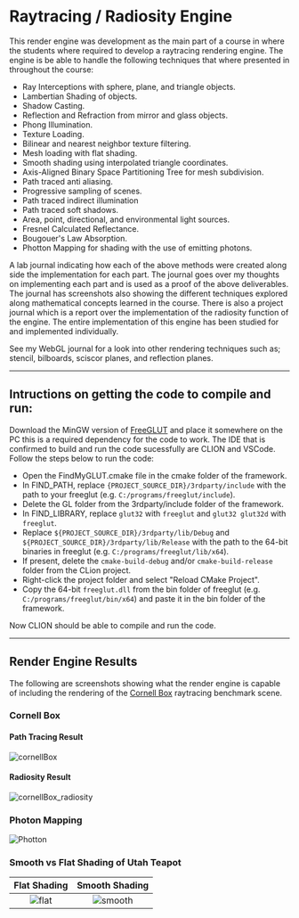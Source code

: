 # Raytracing / Radiosity Engine
This render engine was development as the main part of a course in where the students where required to develop a raytracing rendering engine. The engine is be able to handle the following techniques that where presented in throughout the course:

- Ray Interceptions with sphere, plane, and triangle objects.
- Lambertian Shading of objects.
- Shadow Casting.
- Reflection and Refraction from mirror and glass objects.
- Phong Illumination.
- Texture Loading.
- Bilinear and nearest neighbor texture filtering.
- Mesh loading with flat shading.
- Smooth shading using interpolated triangle coordinates.
- Axis-Aligned Binary Space Partitioning Tree for mesh subdivision.
- Path traced anti aliasing.
- Progressive sampling of scenes.
- Path traced indirect illumination
- Path traced soft shadows.
- Area, point, directional, and environmental light sources.
- Fresnel Calculated Reflectance.
- Bougouer's Law Absorption.
- Photton Mapping for shading with the use of emitting photons.

A lab journal indicating how each of the above methods were created along side the implementation for each part. The journal goes over my thoughts on implementing each part and is used as a proof of the above deliverables. The journal has screenshots also showing the different techniques explored along mathematical concepts learned in the course. There is also a project journal which is a report over the implementation of the radiosity function of the engine. The entire implementation of this engine has been studied for and implemented individually. 

See my WebGL journal for a look into other rendering techniques such as; stencil, bilboards, sciscor planes, and reflection planes.

---

## Intructions on getting the code to compile and run:
Download the MinGW version of [FreeGLUT](https://www.transmissionzero.co.uk/software/freeglut-devel/) and place it somewhere on the PC this is a required dependency for the code to work. The IDE that is confirmed to build and run the code sucessfully are CLION and VSCode. Follow the steps below to run the code:

- Open the FindMyGLUT.cmake file in the cmake folder of the framework. 
- In FIND_PATH, replace `{PROJECT_SOURCE_DIR}/3rdparty/include` with the path to your freeglut (e.g. `C:/programs/freeglut/include`).
- Delete the GL folder from the 3rdparty/include folder of the framework.
- In FIND_LIBRARY, replace `glut32` with `freeglut` and `glut32 glut32d` with `freeglut`. 
- Replace `${PROJECT_SOURCE_DIR}/3rdparty/lib/Debug` and `${PROJECT_SOURCE_DIR}/3rdparty/lib/Release` with the path to the 64-bit binaries in freeglut (e.g. `C:/programs/freeglut/lib/x64`).
- If present, delete the `cmake-build-debug` and/or `cmake-build-release` folder from the CLion project.
- Right-click the project folder and select "Reload CMake Project".
- Copy the 64-bit `freeglut.dll` from the bin folder of freeglut (e.g. `C:/programs/freeglut/bin/x64`) and paste it in the bin folder of the framework.

Now CLION should be able to compile and run the code.

---

## Render Engine Results 
The following are screenshots showing what the render engine is capable of including the rendering of the [Cornell Box](https://www.graphics.cornell.edu/online/box/) raytracing benchmark scene. 

### Cornell Box

#### Path Tracing Result
![cornellBox](https://user-images.githubusercontent.com/45008469/206875979-2c2f5151-9c01-4801-aa6f-66fd0b40a9fc.png)

#### Radiosity Result
![cornellBox_radiosity](https://github.com/OPNilsson/Rendering/blob/1b3a90fa751cf2642b90e7ee676044fb1472a102/Attachments/Radiosity.gif)

### Photon Mapping
![Photton](https://user-images.githubusercontent.com/45008469/206875971-68dad9a3-bbaa-4afd-8d39-5b82b6812406.png)


### Smooth vs Flat Shading of Utah Teapot
|                                                  Flat Shading                                                  |                                                  Smooth Shading                                                  |
| :------------------------------------------------------------------------------------------------------------: | :--------------------------------------------------------------------------------------------------------------: |
| ![flat](https://user-images.githubusercontent.com/45008469/206875950-1c6e9b66-35af-4dc0-a2e5-f3c236c0ceb0.png) | ![smooth](https://user-images.githubusercontent.com/45008469/206875958-eb177410-9f9b-4d76-9310-44bc5270ca82.png) |

